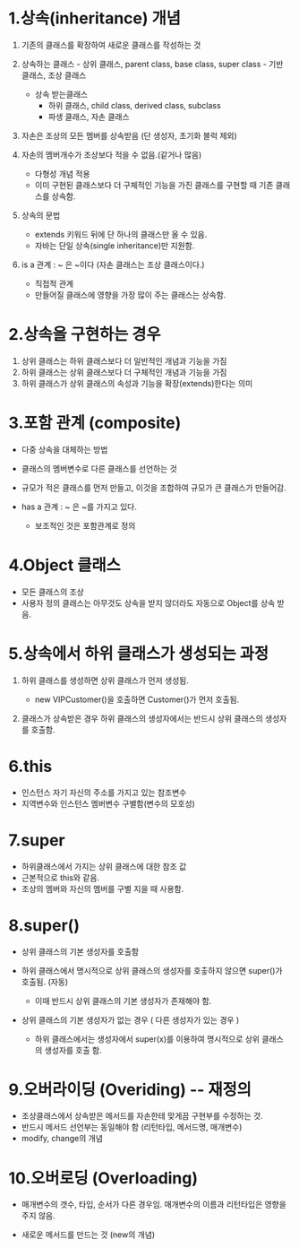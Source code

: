 1.상속(inheritance) 개념
==========================
   1. 기존의 클래스를 확장하여 새로운 클래스를 작성하는 것
   2. 상속하는 클래스 
           - 상위 클래스, parent class, base class, super class 
           - 기반 클래스, 조상 클래스
      - 상속 받는클래스
           - 하위 클래스, child class, derived class, subclass 
           - 파생 클래스, 자손 클래스

   3. 자손은 조상의 모든 멤버를 상속받음 (단 생성자, 초기화 블럭 제외)
   4. 자손의 멤버개수가 조상보다 적을 수 없음.(같거나 많음)  
      - 다형성 개념 적용
      - 이미 구현된 클래스보다 더 구체적인 기능을 가진 클래스를 구현할 때
        기존 클래스를 상속함.

   5. 상속의 문법
      - extends 키워드 뒤에 단 하나의 클래스만 올 수 있음.
      - 자바는 단일 상속(single inheritance)만 지원함.

   6. is a 관계 : ~ 은 ~이다 (자손 클래스는 조상 클래스이다.)   
      - 직접적 관계  
      - 만들어질 클래스에 영향을 가장 많이 주는 클래스는 상속함.  

2.상속을 구현하는 경우
======================
   1. 상위 클래스는 하위 클래스보다 더 일반적인 개념과 기능을 가짐
   2. 하위 클래스는 상위 클래스보다 더 구체적인 개념과 기능을 가짐
   3. 하위 클래스가 상위 클래스의 속성과 기능을 확장(extends)한다는 의미

3.포함 관계 (composite)
========================
   * 다중 상속을 대체하는 방법
   * 클래스의 멤버변수로 다른 클래스를 선언하는 것
   * 규모가 적은 클래스를 먼저 만들고, 이것을 조합하여 규모가 큰 클래스가
     만들어감.

   * has a 관계 : ~ 은 ~를 가지고 있다.  
       - 보조적인 것은 포함관계로 정의

4.Object 클래스
=================
   * 모든 클래스의 조상 
   * 사용자 정의 클래스는 아무것도 상속을 받지 않더라도 자동으로 Object를 
     상속 받음.

5.상속에서 하위 클래스가 생성되는 과정
======================================
   1. 하위 클래스를 생성하면 상위 클래스가 먼저 생성됨.
      - new VIPCustomer()을 호출하면 Customer()가 먼저 호출됨.

   2. 클래스가 상속받은 경우 하위 클래스의 생성자에서는 반드시 상위 클래스의
      생성자를 호출함.

6.this
=========
   * 인스턴스 자기 자신의 주소를 가지고 있는 참조변수
   * 지역변수와 인스턴스 멤버변수 구별함(변수의 모호성)

7.super
=========
   * 하위클래스에서 가지는 상위 클래스에 대한 참조 값
   * 근본적으로 this와 같음.
   * 조상의 멤버와 자신의 멤버를 구별 지을 때 사용함.

8.super()
===========
   * 상위 클래스의 기본 생성자를 호출함
   * 하위 클래스에서 명시적으로 상위 클래스의 생성자를 호춯하지 않으면
     super()가 호출됨. (자동)
       - 이때 반드시 상위 클래스의 기본 생성자가 존재해야 함.
   
   * 상위 클래스의 기본 생성자가 없는 경우 ( 다른 생성자가 있는 경우 )
       - 하위 클래스에서는 생성자에서 super(x)를 이용하여 명시적으로 
         상위 클래스의 생성자를 호출 함.

9.오버라이딩 (Overiding) -- 재정의
=====================================
   * 조상클래스에서 상속받은 메서드를 자손한테 맞게끔 구현부를 수정하는 것.
   * 반드시 메서드 선언부는 동일해야 함 (리턴타입, 메서드명, 매개변수)
   * modify, change의 개념 

10.오버로딩 (Overloading)
============================
   * 매개변수의 갯수, 타입, 순서가 다른 경우임.
     매개변수의 이름과 리턴타입은 영향을 주지 않음.

   * 새로운 메서드를 만드는 것 (new의 개념)
     


